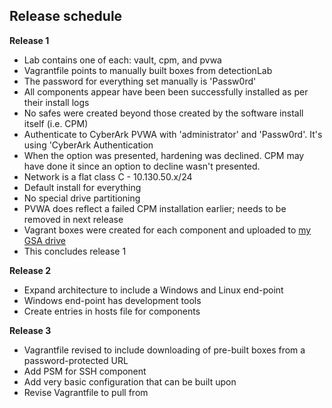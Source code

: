 ## Release schedule

__Release 1__
- Lab contains one of each: vault, cpm, and pvwa
- Vagrantfile points to manually built boxes from detectionLab
- The password for everything set manually is 'Passw0rd'
- All components appear have been been successfully installed as per their install logs
- No safes were created beyond those created by the software install itself (i.e. CPM)
- Authenticate to CyberArk PVWA with 'administrator' and 'Passw0rd'. It's using 'CyberArk Authentication
- When the option was presented, hardening was declined. CPM may have done it since an option to decline wasn't presented. 
- Network is a flat class C - 10.130.50.x/24
- Default install for everything 
- No special drive partitioning
- PVWA does reflect a failed CPM installation earlier; needs to be removed in next release
- Vagrant boxes were created for each component and uploaded to [my GSA drive](https://drive.google.com/drive/u/1/folders/1wBNLx2AZbOvOkNuI4pQQx0-74RvYX14c)
- This concludes release 1

__Release 2__
- Expand architecture to include a Windows and Linux end-point
- Windows end-point has development tools
- Create entries in hosts file for components

__Release 3__
- Vagrantfile revised to include downloading of pre-built boxes from a password-protected URL
- Add PSM for SSH component 
- Add very basic configuration that can be built upon
- Revise Vagrantfile to pull from 